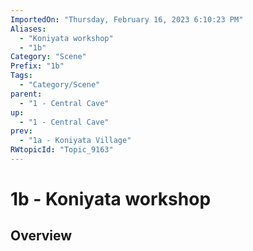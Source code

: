 ```yaml
---
ImportedOn: "Thursday, February 16, 2023 6:10:23 PM"
Aliases:
  - "Koniyata workshop"
  - "1b"
Category: "Scene"
Prefix: "1b"
Tags:
  - "Category/Scene"
parent:
  - "1 - Central Cave"
up:
  - "1 - Central Cave"
prev:
  - "1a - Koniyata Village"
RWtopicId: "Topic_9163"
---
```

# 1b - Koniyata workshop
## Overview
